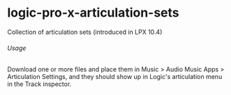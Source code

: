 # logic-pro-x-articulation-sets
Collection of articulation sets (introduced in LPX 10.4)

###### Usage

Download one or more files and place them in Music > Audio Music Apps > Articulation Settings, and they should show up in Logic's articulation menu in the Track inspector.
